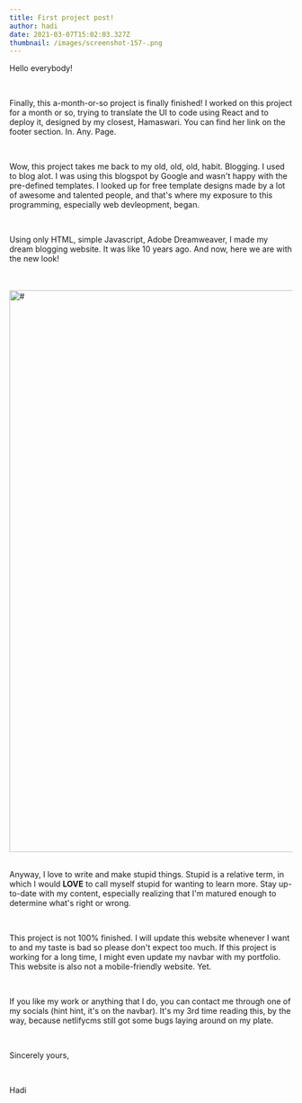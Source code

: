 ```yaml
---
title: First project post!
author: hadi
date: 2021-03-07T15:02:03.327Z
thumbnail: /images/screenshot-157-.png
---
```

Hello everybody!

<br/>

Finally, this a-month-or-so project is finally finished! I worked on this project for a month or so, trying to translate the UI to code using React and to deploy it, designed by my closest, Hamaswari. You can find her link on the footer section. In. Any. Page.

<br/>

 Wow, this project takes me back to my old, old, old, habit. Blogging. I used to blog alot. I was using this blogspot  by Google and wasn't happy with the pre-defined templates. I looked up for free template designs made by a lot of awesome and talented people, and that's where my exposure to this programming, especially web devleopment, began. 

<br/>

Using only HTML, simple Javascript, Adobe Dreamweaver, I made my dream blogging website. It was like 10 years ago. And now, here we are with the new look!\
\
<br/>

<image src="https://raw.githubusercontent.com/idahdam/personal-homepage/master/public/images/screenshot-157-.png" width="1000" style="display:block;margin:0 auto;" alt="#"/>

<br/>

Anyway, I love to write and make stupid things. Stupid is a relative term, in which I would **LOVE** to call myself stupid for wanting to learn more. Stay up-to-date with my content, especially realizing that I'm matured enough to determine what's right or wrong. 

<br/>

This project is not 100% finished. I will update this website whenever I want to and my taste is bad so please don't expect too much. If this project is working for a long time, I might even update my navbar with my portfolio. This website is also not a mobile-friendly website. Yet. 

<br/>

If you like my work or anything that I do, you can contact me through one of my socials (hint hint, it's on the navbar). It's my 3rd time reading this, by the way, because netlifycms still got some bugs laying around on my plate. 

<br/>

Sincerely yours,

<br/>

Hadi